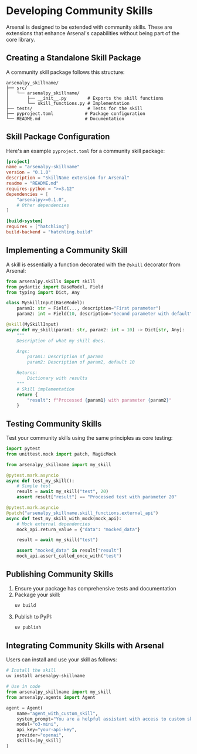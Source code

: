 # Developing Community Skills

Arsenal is designed to be extended with community skills. These are extensions that enhance Arsenal's capabilities without being part of the core library.

## Creating a Standalone Skill Package

A community skill package follows this structure:

```
arsenalpy_skillname/
├── src/
│   └── arsenalpy_skillname/
│       ├── __init__.py        # Exports the skill functions
│       └── skill_functions.py # Implementation
├── tests/                     # Tests for the skill
├── pyproject.toml            # Package configuration
└── README.md                 # Documentation
```

## Skill Package Configuration

Here's an example `pyproject.toml` for a community skill package:

```toml
[project]
name = "arsenalpy-skillname"
version = "0.1.0"
description = "SkillName extension for Arsenal"
readme = "README.md"
requires-python = ">=3.12"
dependencies = [
    "arsenalpy>=0.1.0",
    # Other dependencies
]

[build-system]
requires = ["hatchling"]
build-backend = "hatchling.build"
```

## Implementing a Community Skill

A skill is essentially a function decorated with the `@skill` decorator from Arsenal:

```python
from arsenalpy.skills import skill
from pydantic import BaseModel, Field
from typing import Dict, Any

class MySkillInput(BaseModel):
    param1: str = Field(..., description="First parameter")
    param2: int = Field(10, description="Second parameter with default")

@skill(MySkillInput)
async def my_skill(param1: str, param2: int = 10) -> Dict[str, Any]:
    """
    Description of what my skill does.

    Args:
        param1: Description of param1
        param2: Description of param2, default 10

    Returns:
        Dictionary with results
    """
    # Skill implementation
    return {
        "result": f"Processed {param1} with parameter {param2}"
    }
```

## Testing Community Skills

Test your community skills using the same principles as core testing:

```python
import pytest
from unittest.mock import patch, MagicMock

from arsenalpy_skillname import my_skill

@pytest.mark.asyncio
async def test_my_skill():
    # Simple test
    result = await my_skill("test", 20)
    assert result["result"] == "Processed test with parameter 20"

@pytest.mark.asyncio
@patch("arsenalpy_skillname.skill_functions.external_api")
async def test_my_skill_with_mock(mock_api):
    # Mock external dependencies
    mock_api.return_value = {"data": "mocked_data"}

    result = await my_skill("test")

    assert "mocked_data" in result["result"]
    mock_api.assert_called_once_with("test")
```

## Publishing Community Skills

1. Ensure your package has comprehensive tests and documentation
2. Package your skill:
   ```bash
   uv build
   ```
3. Publish to PyPI:
   ```bash
   uv publish
   ```

## Integrating Community Skills with Arsenal

Users can install and use your skill as follows:

```python
# Install the skill
uv install arsenalpy-skillname

# Use in code
from arsenalpy_skillname import my_skill
from arsenalpy.agents import Agent

agent = Agent(
    name="agent_with_custom_skill",
    system_prompt="You are a helpful assistant with access to custom skills.",
    model="o3-mini",
    api_key="your-api-key",
    provider="openai",
    skills=[my_skill]
)
```
